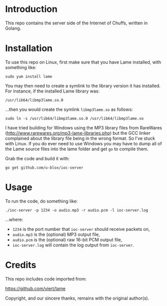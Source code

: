 # Introduction

This repo contains the server side of the Internet of Chuffs, written in Golang.

# Installation
To use this repo on Linux, first make sure that you have Lame installed, with something like:

`sudo yum install lame`

You may then need to create a symlink to the library version it has installed.  For instance, if the installed Lame library was:

`/usr/lib64/libmp3lame.so.0`

...then you would create the symlink `libmp3lame.so` as follows:

`sudo ln -s /usr/lib64/libmp3lame.so.0 /usr/lib64/libmp3lame.so`

I have tried building for Windows using the MP3 library files from RareWares (http://www.rarewares.org/mp3-lame-libraries.php) but the GCC linker complained about the library file being in the wrong format.  So I've stuck with Linux.  If you do ever need to use Windows you may have to dump all of the Lame source files into the lame folder and get `go` to compile them.

Grab the code and build it with:

`go get github.com/u-blox/ioc-server`

# Usage

To run the code, do something like:

`./ioc-server -p 1234 -o audio.mp3 -r audio.pcm -l ioc-server.log`

...where:

- `1234` is the port number that `ioc-server` should receive packets on,
- `audio.mp3` is the (optional) MP3 output file,
- `audio.pcm` is the (optional) raw 16-bit PCM output file,
- `ioc-server.log` will contain the log output from `ioc-server`.

# Credits

This repo includes code imported from:

https://github.com/viert/lame

Copyright, and our sincere thanks, remains with the original author(s).